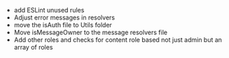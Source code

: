 - add ESLint unused rules
- Adjust error messages in resolvers
- move the isAuth file to Utils folder
- Move isMessageOwner to the message resolvers file
- Add other roles and checks for content role based not just admin but an array of roles